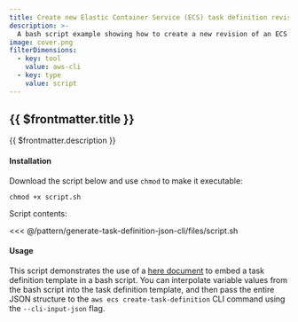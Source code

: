 ```yaml
---
title: Create new Elastic Container Service (ECS) task definition revision
description: >-
  A bash script example showing how to create a new revision of an ECS task definition, with variables for image URI, and other values.
image: cover.png
filterDimensions:
  - key: tool
    value: aws-cli
  - key: type
    value: script
---
```


## {{ $frontmatter.title }}

{{ $frontmatter.description }}

#### Installation

Download the script below and use `chmod` to make it executable:

```
chmod +x script.sh
```

Script contents:

<<< @/pattern/generate-task-definition-json-cli/files/script.sh

#### Usage

This script demonstrates the use of a [here document](https://en.wikipedia.org/wiki/Here_document) to embed a task definition template in a bash script. You can interpolate variable values from the bash script into the task definition template, and then pass the entire JSON structure to the `aws ecs create-task-definition` CLI command using the `--cli-input-json` flag.
